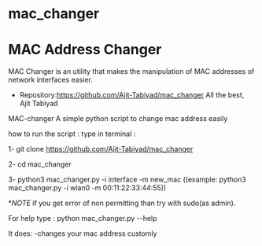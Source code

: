 # mac_changer
 MAC Address Changer
 =============== 
 MAC Changer is an utility that makes the manipulation of MAC addresses of network interfaces easier. 
 - Repository:https://github.com/Ajit-Tabiyad/mac_changer
 All the best, Ajit Tabiyad


MAC-changer
A simple python script to change mac address easily

how to run the script :
type in terminal :

1- git clone https://github.com/Ajit-Tabiyad/mac_changer

2- cd mac_changer

3- python3 mac_changer.py -i interface -m new_mac
((example: python3 mac_changer.py -i wlan0 -m 00:11:22:33:44:55))

**NOTE* if you get error of non permitting than try with sudo(as admin).

For help type : python mac_changer.py --help

It does:
-changes your mac address customly
